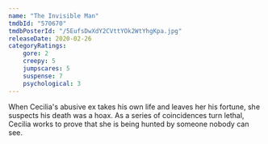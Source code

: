 ```yaml
---
name: "The Invisible Man"
tmdbId: "570670"
tmdbPosterId: "/5EufsDwXdY2CVttYOk2WtYhgKpa.jpg"
releaseDate: 2020-02-26
categoryRatings:
    gore: 2
    creepy: 5
    jumpscares: 5
    suspense: 7
    psychological: 3
---
```

When Cecilia's abusive ex takes his own life and leaves her his fortune, she suspects his death was a hoax. As a series of coincidences turn lethal, Cecilia works to prove that she is being hunted by someone nobody can see.
